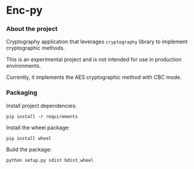 # Enc-py

### About the project

Cryptography application that leverages `cryptography` library to implement cryptographic methods.

This is an experimental project and is not intended for use in production environments.

Currently, it implements the AES cryptographic method with CBC mode.

### Packaging

Install project dependencies:

`pip install -r requirements`

Install the wheel package:

`pip install wheel`

Build the package:

`python setup.py sdist bdist_wheel` 
